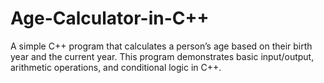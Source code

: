 # Age-Calculator-in-C++
A simple C++ program that calculates a person’s age based on their birth year and the current year. This program demonstrates basic input/output, arithmetic operations, and conditional logic in C++.

